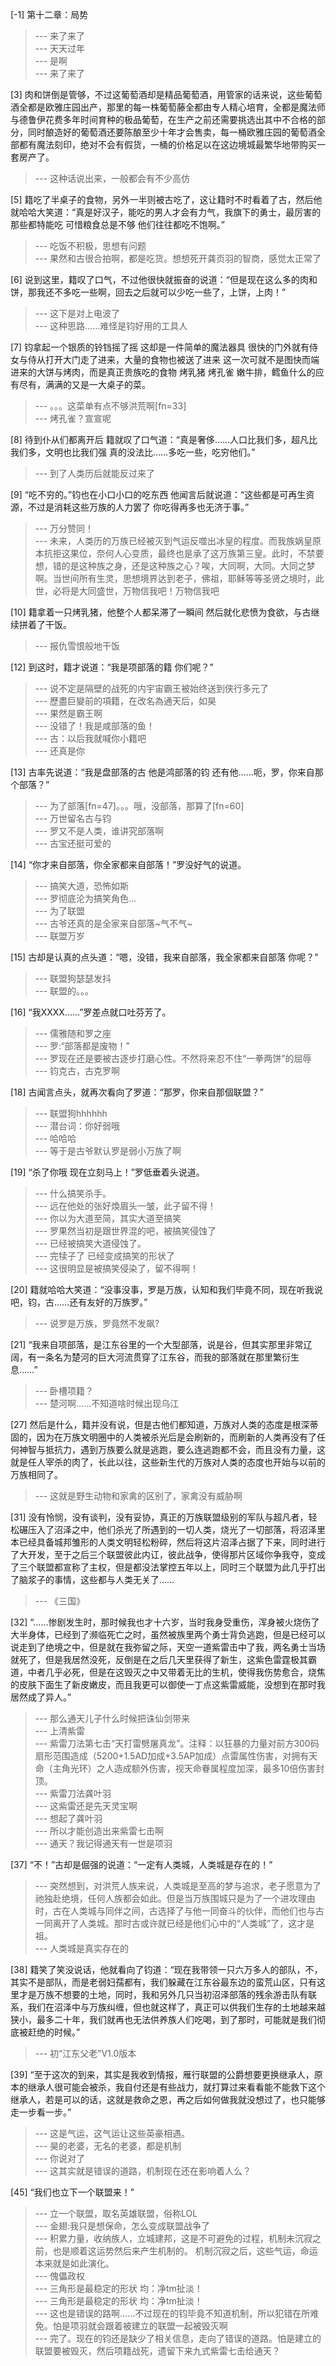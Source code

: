 
[-1] 第十二章：局势
>--- 来了来了<br>
>--- 天天过年<br>
>--- 是啊<br>
>--- 来了来了<br>

[3] 肉和饼倒是管够，不过这葡萄酒却是精品葡萄酒，用管家的话来说，这些葡萄酒全都是欧雅庄园出产，那里的每一株葡萄藤全都由专人精心培育，全都是魔法师与德鲁伊花费多年时间育种的极品葡萄，在生产之前还需要挑选出其中不合格的部分，同时酿造好的葡萄酒还要陈酿至少十年才会售卖，每一桶欧雅庄园的葡萄酒全部都有魔法刻印，绝对不会有假货，一桶的价格足以在这边境城最繁华地带购买一套房产了。
>--- 这种话说出来，一般都会有不少高仿<br>

[5] 籍吃了半桌子的食物，另外一半则被古吃了，这让籍时不时看着了古，然后他就哈哈大笑道：“真是好汉子，能吃的男人才会有力气，我旗下的勇士，最厉害的那些都特能吃 可惜粮食总是不够 他们往往都吃不饱啊。”
>--- 吃饭不积极，思想有问题<br>
>--- 果然和古很合拍啊，都是吃货。想想死开龚页羽的智商，感觉太正常了<br>

[6] 说到这里，籍叹了口气，不过他很快就振奋的说道：“但是现在这么多的肉和饼，那我还不多吃一些啊，回去之后就可以少吃一些了，上饼，上肉！”
>--- 这下是对上电波了<br>
>--- 这种思路……难怪是钧好用的工具人<br>

[7] 钧拿起一个银质的铃铛摇了摇 这却是一件简单的魔法器具 很快的门外就有侍女与侍从打开大门走了进来，大量的食物也被送了进来 这一次可就不是图快而端进来的大饼与烤肉，而是真正贵族吃的食物 烤乳猪 烤孔雀 嫩牛排，鳕鱼什么的应有尽有，满满的又是一大桌子的菜。
>--- 。。。这菜单有点不够洪荒啊[fn=33]<br>
>--- 烤孔雀？宣宣呢<br>

[8] 待到仆从们都离开后 籍就叹了口气道：“真是奢侈……人口比我们多，超凡比我们多，文明也比我们强 真的没法比……多吃一些，吃穷他们。”
>--- 到了人类历后就能反过来了<br>

[9] “吃不穷的。”钧也在小口小口的吃东西 他闻言后就说道：“这些都是可再生资源，不过是消耗这些万族的人力罢了 你吃得再多也无济于事。”
>--- 万分赞同！<br>
>--- 未来，人类历的万族已经被灭到气运反噬出冰皇的程度。而我族娲皇原本抗拒这果位，奈何人心变质，最终也是承了这万族第三皇。此时，不禁要想，错的是这种族之身，还是这种族之心？唉，大同啊，大同。大同之梦啊。当世间所有生灵，思想境界达到老子，佛祖，耶稣等等圣贤之境时，此世，必将是大同盛世，万物信我吧！万物信我吧<br>

[10] 籍拿着一只烤乳猪，他整个人都呆滞了一瞬间 然后就化悲愤为食欲，与古继续拼着了干饭。
>--- 报仇雪恨般地干饭<br>

[12] 到这时，籍才说道：“我是项部落的籍 你们呢？”
>--- 说不定是隔壁的战死的内宇宙霸王被始终送到侠行多元了<br>
>--- 歷盡巨變前的項籍，在改名為通天后，如昊<br>
>--- 果然是霸王啊<br>
>--- 没错了！我是咸部落的鱼！<br>
>--- 古：以后我就喊你小籍吧<br>
>--- 还真是你<br>

[13] 古率先说道：“我是盘部落的古 他是鸿部落的钧 还有他……呃，罗，你来自那个部落？”
>--- 为了部落[fn=47]。。。哦，没部落，那算了[fn=60]<br>
>--- 万世留名古与钧<br>
>--- 罗又不是人类，谁讲究部落啊<br>
>--- 古宝还挺可爱的<br>

[14] “你才来自部落，你全家都来自部落！”罗没好气的说道。
>--- 搞笑大道，恐怖如斯<br>
>--- 罗彻底沦为搞笑角色…<br>
>--- 为了联盟<br>
>--- 古爷还真的是全家来自部落~气不气~<br>
>--- 联盟万岁<br>

[15] 古却是认真的点头道：“嗯，没错，我来自部落，我全家都来自部落 你呢？”
>--- 联盟狗瑟瑟发抖<br>
>--- 联盟的。。。<br>

[16] “我XXXX……”罗差点就口吐芬芳了。
>--- 儒雅随和罗之座<br>
>--- 罗:“部落都是废物！”<br>
>--- 罗现在还是要被古逐步打磨心性。不然将来忍不住“一拳两饼”的屈辱<br>
>--- 钧克古，古克罗啊<br>

[18] 古闻言点头，就再次看向了罗道：“那罗，你来自那個联盟？”
>--- 联盟狗hhhhhh<br>
>--- 潜台词：你好弱哦<br>
>--- 哈哈哈<br>
>--- 等于是古爷默认罗是弱小万族了啊<br>

[19] “杀了你哦 现在立刻马上！”罗低垂着头说道。
>--- 什么搞笑杀手。<br>
>--- 远在他处的张好煥眉头一皱，此子留不得！<br>
>--- 你以为大道至简，其实大道至搞笑<br>
>--- 罗果然当初是跟世界混的吧，被搞笑侵蚀了<br>
>--- 已经被搞笑大道侵蚀了。<br>
>--- 完犊子了 已经变成搞笑的形状了<br>
>--- 这很明显是被搞笑侵染了，留不得啊！<br>

[20] 籍就哈哈大笑道：“没事没事，罗是万族，认知和我们毕竟不同，现在听我说吧，钧，古……还有友好的万族罗。”
>--- 说罗是万族，罗竟然不发飙?<br>

[21] “我来自项部落，是江东谷里的一个大型部落，说是谷，但其实那里非常辽阔，有一条名为楚河的巨大河流贯穿了江东谷，而我的部落就在那里繁衍生息……”
>--- 卧槽项籍？<br>
>--- 楚河啊……不知道啥时候出现乌江<br>

[27] 然后是什么，籍并没有说，但是古他们都知道，万族对人类的态度是根深蒂固的，因为在万族文明圈中的人类被杀光后是会刷新的，而刷新的人类再没有了任何神智与抵抗力，遇到万族要么就是逃跑，要么连逃跑都不会，而且没有力量，这就是任人宰杀的肉了，长此以往，这些新生代的万族对人类的态度也开始与以前的万族相同了。
>--- 这就是野生动物和家禽的区别了，家禽没有威胁啊<br>

[31] 没有怜悯，没有谈判，没有妥协，真正的万族联盟级别的军队与超凡者，轻松碾压入了沼泽之中，他们杀光了所遇到的一切人类，烧光了一切部落，将沼泽里本已经具备城邦雏形的人类文明轻松粉碎，然后将这片沼泽占据了下来，同时进行了大开发，至于之后三个联盟彼此内讧，彼此战争，使得那片区域你争我夺，变成了三个联盟都宣称了主权，但是都没法掌控五年以上，同时三个联盟为此几乎打出了脑浆子的事情，这些都与人类无关了……
>--- 《三国》<br>

[32] “……惨剧发生时，那时候我也才十六岁，当时我身受重伤，浑身被火烧伤了大半身体，已经到了濒临死亡之时，虽然被族里两个勇士背负逃跑，但是已经可以说走到了绝境之中，但是就在我弥留之际，天空一道紫雷击中了我，两名勇士当场就死了，但是我居然没死，反倒是在之后几天里获得了新生，这紫色雷霆极其霸道，中者几乎必死，但是在这毁灭之中又带着无比的生机，使得我伤势愈合，烧焦的皮肤下面生了新皮嫩皮，而且我更可以御使一丁点这紫雷威能，没想到在那时我居然成了异人。”
>--- 那么通天儿子什么时候把诛仙剑带来<br>
>--- 上清紫雷<br>
>--- 紫雷刀法第七击“天打雷劈屠真龙”。注释：以狂暴的力量对前方300码扇形范围造成（5200+1.5AD加成+3.5AP加成）点雷属性伤害，对拥有天命（主角光环）之人造成额外伤害，视天命眷属程度加深，最多10倍伤害封顶。<br>
>--- 紫雷刀法龚叶羽<br>
>--- 这紫雷还是先天灵宝啊<br>
>--- 想起了龚叶羽<br>
>--- 所以才能创造出来紫雷七击啊<br>
>--- 通天？我记得通天有一世是项羽<br>

[37] “不！”古却是倔强的说道：“一定有人类城，人类城是存在的！”
>--- 突然想到，对洪荒人族来说，人类城是至高的梦与追求，老子愿意为了祂独赴绝境，任何人族都会如此。但是当万族围城只是为了一个进攻理由时，古在人类城与同伴之间，古选择了与他一同奋斗的伙伴，而他们也与古一同离开了人类城。那时古或许就已经是他们心中的“人类城”了，这才是祖。<br>
>--- 人类城是真实存在的<br>

[38] 籍笑了笑没说话，他就看向了钧道：“现在我带领一只六万多人的部队，不，其实不是部队，而是老弱妇孺都有，我们躲藏在江东谷最东边的蛮荒山区，只有这里才是万族不想要的土地，同时，我和另外几只当初沼泽部落的残余游击队有联系，我们在沼泽中与万族纠缠，但也就这样了，真正可以供我们生存的土地越来越狭小，最多二十年，我们就再也无法供养族人们吃喝，到了那时，可能就是我们彻底被赶绝的时候。”
>--- 初“江东父老”V1.0版本<br>

[39] “至于这次的到来，其实是我收到情报，雁行联盟的公爵想要更换继承人，原本的继承人很可能会被杀，我自付还是有些战力，就打算过来看看能不能救下这个继承人，若是可以的话，这就是救命之恩，再之后如何做我就没想过了，也只能够走一步看一步。”
>--- 这是气运，这气运让这些英豪相遇。<br>
>--- 昊的老婆，无名的老婆，都是机制<br>
>--- 你说对了<br>
>--- 这其实就是错误的道路，机制现在还在影响着人么？<br>

[45] “我们也立下一个联盟来！”
>--- 立一个联盟，取名英雄联盟，俗称LOL<br>
>--- 金翅:我只是想保命，怎么变成联盟战争了<br>
>--- 积累力量，收纳族人，立城建邦，这是不可避免的过程，机制未沉寂之前，也是顺着这运势然后来产生机制的。  机制沉寂之后，这些气运，命运本来就是如此演化。<br>
>--- 傀儡政权<br>
>--- 三角形是最稳定的形状
均：净tm扯淡！<br>
>--- 三角形是最稳定的形状
均：净tm扯淡！<br>
>--- 这也是错误的路啊……不过现在的钧毕竟不知道机制，所以犯错在所难免。怕是项羽就会跟着被建立的联盟一起被毁灭啊<br>
>--- 完了。现在的钧还是缺少了相关信息，走向了错误的道路。怕是建立的联盟要被毁灭，然后项籍战死，遗留下来九式紫雷七击给通天？<br>
